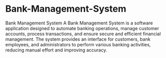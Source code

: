 # Bank-Management-System
Bank Management System
A Bank Management System is a software application designed to automate banking operations, manage customer accounts, process transactions, and ensure secure and efficient financial management. The system provides an interface for customers, bank employees, and administrators to perform various banking activities, reducing manual effort and improving accuracy.
